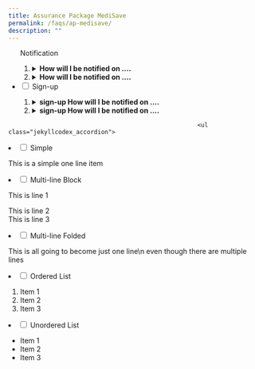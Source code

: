 ```yaml
---
title: Assurance Package MediSave
permalink: /faqs/ap-medisave/
description: ""
---
```

<ul id="accordion1" class="jekyllcodex_accordian:>
		<li>
		<input type=">
		<label for="accordian1"> Notification</label>
		<div>
			<ol>
	<li class="Numbering style">
			<details>
																							 <summary><b>How will I be notified on ....</b></summary><br>You will receive a message in the inbox of your Singpass app.... eligibility</details></li>
	<li class="Numbering style">
			<details>
																							 <summary><b>How will I be notified on ....</b></summary><br>You will receive a message in the inbox of your Singpass app.... eligibility</details></li>
			</ol></div>
																							 <li>
		<input type="checkbox" id="accordian2">
		<label for="accordian2"> Sign-up</label>
		<div>
			<ol>
	<li class="Numbering style">
			<details>
																							 <summary><b>sign-up How will I be notified on ....</b></summary><br>You will receive a message in the inbox of your Singpass app.... eligibility</details></li>
	<li class="Numbering style">
			<details>
																							 <summary><b>sign-up How will I be notified on ....</b></summary><br>You will receive a message in the inbox of your Singpass app.... eligibility</details></li>		
																							 </ol></div></li></ul>
														 
														 <ul class="jekyllcodex_accordion">
  <li>
    <input id="accordion1" type="checkbox">
    <label for="accordion1">Simple</label>
    <div>
      <p>This is a simple one line item</p>
    </div>
	</li>  
  <li>
    <input id="accordion2" type="checkbox">
    <label for="accordion2">Multi-line Block</label>
    <div>
      <p>This is line 1</p>
      <p>This is line 2<br>
        This is line 3</p>
    </div>
  </li>
  <li>
    <input id="accordion3" type="checkbox">
    <label for="accordion3">Multi-line Folded</label>
    <div>
      <p>
        This is all going
        to become just one line\n even though there are multiple lines
      </p>
    </div>
  </li>
  <li>
    <input id="accordion4" type="checkbox">
    <label for="accordion4">Ordered List</label>
    <div>
      <ol>
        <li>Item 1</li>
        <li>Item 2</li>
        <li>Item 3</li>
      </ol>
    </div>
  </li>
    
  <li>
    <input id="accordion5" type="checkbox">
    <label for="accordion5">Unordered List</label>
    <div>
      <ul>
        <li>Item 1</li>
        <li>Item 2</li>
				    <li>Item 3</li>
      </ul>
    </div>
  </li>
</ul>